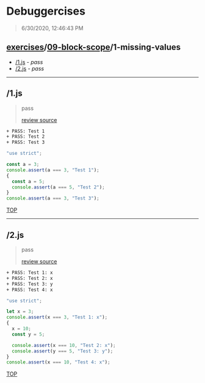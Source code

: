 # Debuggercises 

> 6/30/2020, 12:46:43 PM 

## [exercises](../../README.md)/[09-block-scope](../README.md)/1-missing-values 

- [/1.js](#1js) - _pass_ 
- [/2.js](#2js) - _pass_ 
---

## /1.js 

> pass 
>
> [review source](../../../exercises/09-block-scope/1-missing-values/1.js)

```txt
+ PASS: Test 1
+ PASS: Test 2
+ PASS: Test 3
```

```js
"use strict";

const a = 3;
console.assert(a === 3, "Test 1");
{
  const a = 5;
  console.assert(a === 5, "Test 2");
}
console.assert(a === 3, "Test 3");

```

[TOP](#debuggercises)

---

## /2.js 

> pass 
>
> [review source](../../../exercises/09-block-scope/1-missing-values/2.js)

```txt
+ PASS: Test 1: x
+ PASS: Test 2: x
+ PASS: Test 3: y
+ PASS: Test 4: x
```

```js
"use strict";

let x = 3;
console.assert(x === 3, "Test 1: x");
{
  x = 10;
  const y = 5;

  console.assert(x === 10, "Test 2: x");
  console.assert(y === 5, "Test 3: y");
}
console.assert(x === 10, "Test 4: x");

```

[TOP](#debuggercises)

